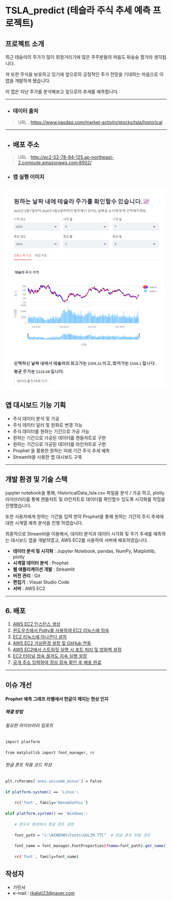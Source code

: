 # **TSLA_predict (테슬라 주식 추세 예측 프로젝트)**


## 프로젝트 소개
최근 테슬라의 주가가 많이 휘청거리기에 많은 주주분들의 마음도 뒤숭숭 할거라 생각됩니다.

저 또한 주식을 보유하고 있기에 앞으로의 긍정적인 주가 전망을 기대하는 마음으로 이 앱을 개발하게 됐습니다.

이 앱은 지난 주가를 분석해보고 앞으로의 추세를 예측합니다.

---

- ### 데이터 출처
> URL : <https://www.nasdaq.com/market-activity/stocks/tsla/historical>

---

- ## 배포 주소

> URL : <http://ec2-52-78-84-125.ap-northeast-2.compute.amazonaws.com:8502/>

- ### 앱 실행 이미지

![앱 캔들차트 이미지](https://github.com/GaMinSeo/TSLA_predict/blob/main/image/%EC%8A%A4%ED%81%AC%EB%A6%B0%EC%83%B7%202024-05-10%20121722.png)
------
## 앱 대시보드 기능 기획

- 주식 데이터 분석 및 가공
- 주식 데이터 달러 및 원화로 변경 가능
- 주식 데이터를 원하는 기간으로 가공 가능
- 원하는 기간으로 가공된 데이터를 캔들차트로 구현
- 원하는 기간으로 가공된 데이터를 라인차트로 구현
- Prophet 을 활용한 원하는 미래 기간 주식 추세 예측
- Streamlit을 사용한 앱 대시보드 구축

------
## 개발 환경 및 기술 스택

jupyter notebook을 통해, HistoricalData_tsla.csv 파일을 분석 / 가공 하고, plotly 라이브러리를 통해 캔들차트 및 라인차트로 데이터를 확인할수 있도록 시각화를 작업을 진행했습니다.

또한 사용자에게 원하는 기간을 입력 받아 Prophet을 통해 원하는 기간의 주식 추세에 대한 시계열 예측 분석을 진행 하였습니다.

최종적으로 Streamlit을 이용해서, 데이터 분석과 데이터 시각화 및 주가 추세를 예측하는 대시보드 앱을 개발하였고, AWS EC2를 사용하여 서버에 배포하였습니다.

- **데이터 분석 및 시각화** : Jupyter Notebook, pandas, NumPy, Matplotlib, plotly
- **시계열 데이터 분석** : Prophet
- **웹 애플리케이션 개발** : Streamlit
- **버전 관리** : Git
- **편집기** : Visual Studio Code
- **서버** : AWS EC2

------

## 6. 배포
1. [AWS EC2 인스턴스 생성](#aws-ec2-인스턴스-생성)
2. [윈도우즈에서 Putty를 사용하여 EC2 리눅스에 접속](#윈도우즈에서-putty를-사용하여-ec2-리눅스에-접속)
3. [EC2 리눅스에 아나콘다 설치](#ec2-리눅스에-아나콘다-설치)
4. [AWS EC2 가상환경 설정 및 GitHub 연동](#aws-ec2-가상환경-설정-및-github-연동)
5. [AWS EC2에서 스트림릿 실행 시 포트 처리 및 방화벽 설정](#aws-ec2에서-스트림릿-실행-시-포트-처리-및-방화벽-설정)
6. [EC2 터미널 접속 끊겨도 지속 실행 설정](#ec2-터미널-접속-끊겨도-지속-실행-설정)
7. [공개 주소 입력하여 정상 접속 확인 후 배포 완료](#공개-주소-입력하여-정상-접속-확인-후-배포-완료)

---
## 이슈 개선
#### Prophet 예측 그래프 라벨에서 한글이 깨지는 현상 인지

##### 해결 방법

###### 필요한 라이브러리 임포트
```bash
import platform

from matplotlib import font_manager, rc
```

###### 한글 폰트 적용 코드 작성
```bash
plt.rcParams['axes.unicode_minus'] = False

if platform.system() == 'Linux':

    rc('font', family='NanumGothic')
    
elif platform.system() == 'Windows':

    # 윈도우 환경에서 한글 폰트 설정
    
    font_path = "c:\WINDOWS\Fonts\GULIM.TTC"  # 한글 폰트 파일 경로
    
    font_name = font_manager.FontProperties(fname=font_path).get_name()
    
    rc('font', family=font_name)
```
## 작성자
- 가민서
- e-mail : rkalstj23@naver.com
